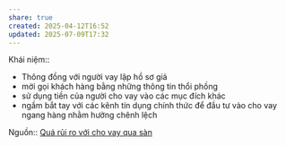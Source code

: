 ```yaml
---
share: true
created: 2025-04-12T16:52
updated: 2025-07-09T17:32
---
```

Khái niệm:: 
- Thông đồng với người vay lập hồ sơ giả
- mời gọi khách hàng bằng những thông tin thổi phồng
- sử dụng tiền của người cho vay vào các mục đích khác
- ngầm bắt tay với các kênh tín dụng chính thức để đầu tư vào cho vay ngang hàng nhằm hưởng chênh lệch

Nguồn:: [Quá rủi ro với cho vay qua sàn](https://nld.com.vn/kinh-te/qua-rui-ro-voi-cho-vay-qua-san-20191020215639929.htm)
